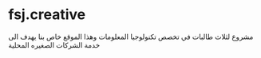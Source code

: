 # fsj.creative
مشروع لثلاث طالبات في تخصص تكنولوجيا المعلومات وهذا الموقع خاص بنا يهدف الى خدمة الشركات الصغيره المحلية
